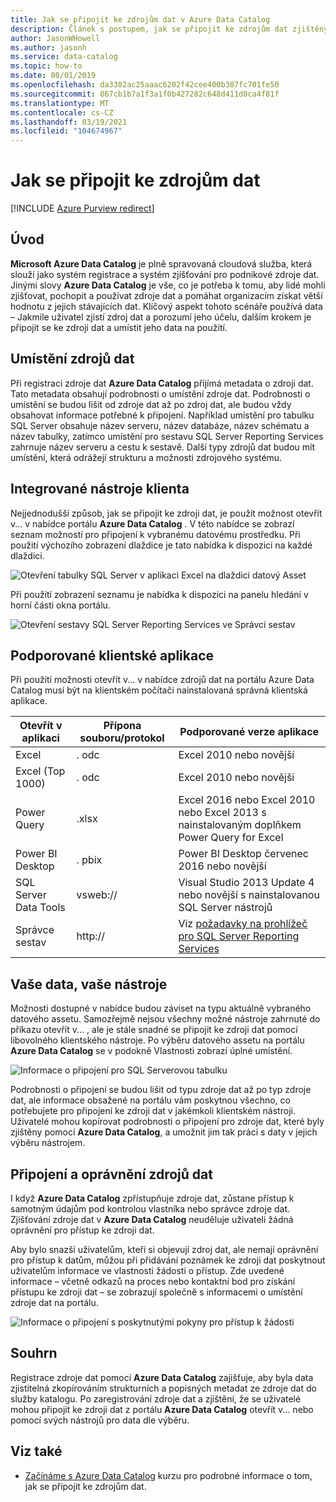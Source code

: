 ```yaml
---
title: Jak se připojit ke zdrojům dat v Azure Data Catalog
description: Článek s postupem, jak se připojit ke zdrojům dat zjištěným pomocí Azure Data Catalog.
author: JasonWHowell
ms.author: jasonh
ms.service: data-catalog
ms.topic: how-to
ms.date: 08/01/2019
ms.openlocfilehash: da3302ac25aaac6202f42cee400b307fc701fe50
ms.sourcegitcommit: 867cb1b7a1f3a1f0b427282c648d411d0ca4f81f
ms.translationtype: MT
ms.contentlocale: cs-CZ
ms.lasthandoff: 03/19/2021
ms.locfileid: "104674967"
---
```

# <a name="how-to-connect-to-data-sources"></a>Jak se připojit ke zdrojům dat

[!INCLUDE [Azure Purview redirect](../../includes/data-catalog-use-purview.md)]

## <a name="introduction"></a>Úvod
**Microsoft Azure Data Catalog** je plně spravovaná cloudová služba, která slouží jako systém registrace a systém zjišťování pro podnikové zdroje dat. Jinými slovy **Azure Data Catalog** je vše, co je potřeba k tomu, aby lidé mohli zjišťovat, pochopit a používat zdroje dat a pomáhat organizacím získat větší hodnotu z jejich stávajících dat. Klíčový aspekt tohoto scénáře používá data – Jakmile uživatel zjistí zdroj dat a porozumí jeho účelu, dalším krokem je připojit se ke zdroji dat a umístit jeho data na použití.

## <a name="data-source-locations"></a>Umístění zdrojů dat
Při registraci zdroje dat **Azure Data Catalog** přijímá metadata o zdroji dat. Tato metadata obsahují podrobnosti o umístění zdroje dat. Podrobnosti o umístění se budou lišit od zdroje dat až po zdroj dat, ale budou vždy obsahovat informace potřebné k připojení. Například umístění pro tabulku SQL Server obsahuje název serveru, název databáze, název schématu a název tabulky, zatímco umístění pro sestavu SQL Server Reporting Services zahrnuje název serveru a cestu k sestavě. Další typy zdrojů dat budou mít umístění, která odrážejí strukturu a možnosti zdrojového systému.

## <a name="integrated-client-tools"></a>Integrované nástroje klienta
Nejjednodušší způsob, jak se připojit ke zdroji dat, je použít možnost otevřít v... v nabídce portálu **Azure Data Catalog** . V této nabídce se zobrazí seznam možností pro připojení k vybranému datovému prostředku.
Při použití výchozího zobrazení dlaždice je tato nabídka k dispozici na každé dlaždici.

 ![Otevření tabulky SQL Server v aplikaci Excel na dlaždici datový Asset](./media/data-catalog-how-to-connect/data-catalog-how-to-connect1.png)

Při použití zobrazení seznamu je nabídka k dispozici na panelu hledání v horní části okna portálu.

 ![Otevření sestavy SQL Server Reporting Services ve Správci sestav](./media/data-catalog-how-to-connect/data-catalog-how-to-connect2.png)

## <a name="supported-client-applications"></a>Podporované klientské aplikace
Při použití možnosti otevřít v... v nabídce zdrojů dat na portálu Azure Data Catalog musí být na klientském počítači nainstalovaná správná klientská aplikace.

| Otevřít v aplikaci | Přípona souboru/protokol | Podporované verze aplikace |
| --- | --- | --- |
| Excel |. odc |Excel 2010 nebo novější |
| Excel (Top 1000) |. odc |Excel 2010 nebo novější |
| Power Query |.xlsx |Excel 2016 nebo Excel 2010 nebo Excel 2013 s nainstalovaným doplňkem Power Query for Excel |
| Power BI Desktop |. pbix |Power BI Desktop červenec 2016 nebo novější |
| SQL Server Data Tools |vsweb:// |Visual Studio 2013 Update 4 nebo novější s nainstalovanou SQL Server nástrojů |
| Správce sestav |http:// |Viz [požadavky na prohlížeč pro SQL Server Reporting Services](/sql/reporting-services/browser-support-for-reporting-services-and-power-view) |

## <a name="your-data-your-tools"></a>Vaše data, vaše nástroje
Možnosti dostupné v nabídce budou záviset na typu aktuálně vybraného datového assetu. Samozřejmě nejsou všechny možné nástroje zahrnuté do příkazu otevřít v... , ale je stále snadné se připojit ke zdroji dat pomocí libovolného klientského nástroje. Po výběru datového assetu na portálu **Azure Data Catalog** se v podokně Vlastnosti zobrazí úplné umístění.

 ![Informace o připojení pro SQL Serverovou tabulku](./media/data-catalog-how-to-connect/data-catalog-how-to-connect3.png)

Podrobnosti o připojení se budou lišit od typu zdroje dat až po typ zdroje dat, ale informace obsažené na portálu vám poskytnou všechno, co potřebujete pro připojení ke zdroji dat v jakémkoli klientském nástroji. Uživatelé mohou kopírovat podrobnosti o připojení pro zdroje dat, které byly zjištěny pomocí **Azure Data Catalog**, a umožnit jim tak práci s daty v jejich výběru nástrojem.

## <a name="connecting-and-data-source-permissions"></a>Připojení a oprávnění zdrojů dat
I když **Azure Data Catalog** zpřístupňuje zdroje dat, zůstane přístup k samotným údajům pod kontrolou vlastníka nebo správce zdroje dat. Zjišťování zdroje dat v **Azure Data Catalog** neuděluje uživateli žádná oprávnění pro přístup ke zdroji dat.

Aby bylo snazší uživatelům, kteří si objevují zdroj dat, ale nemají oprávnění pro přístup k datům, můžou při přidávání poznámek ke zdroji dat poskytnout uživatelům informace ve vlastnosti žádosti o přístup. Zde uvedené informace – včetně odkazů na proces nebo kontaktní bod pro získání přístupu ke zdroji dat – se zobrazují společně s informacemi o umístění zdroje dat na portálu.

 ![Informace o připojení s poskytnutými pokyny pro přístup k žádosti](./media/data-catalog-how-to-connect/data-catalog-how-to-connect4.png)

## <a name="summary"></a>Souhrn
Registrace zdroje dat pomocí **Azure Data Catalog** zajišťuje, aby byla data zjistitelná zkopírováním strukturních a popisných metadat ze zdroje dat do služby katalogu. Po zaregistrování zdroje dat a zjištění, že se uživatelé mohou připojit ke zdroji dat z portálu **Azure Data Catalog** otevřít v... nebo pomocí svých nástrojů pro data dle výběru.

## <a name="see-also"></a>Viz také
* [Začínáme s Azure Data Catalog](data-catalog-get-started.md) kurzu pro podrobné informace o tom, jak se připojit ke zdrojům dat.